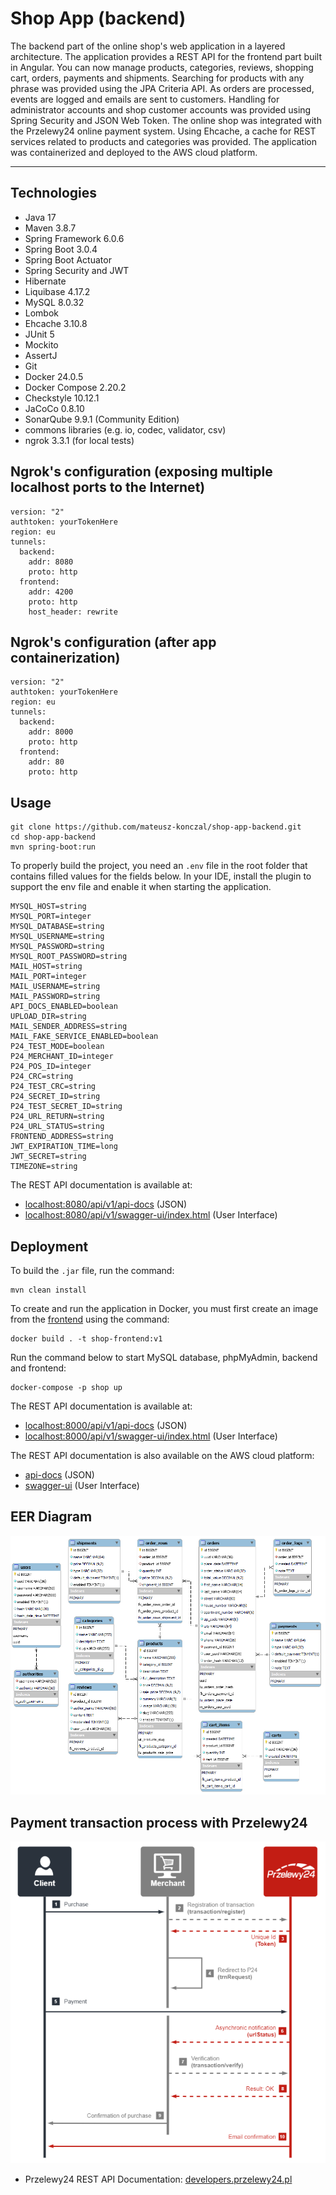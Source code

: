 # Shop App (backend)
The backend part of the online shop's web application in a layered architecture. 
The application provides a REST API for the frontend part built in Angular. You can 
now manage products, categories, reviews, shopping cart, orders, payments and shipments.
Searching for products with any phrase was provided using the JPA Criteria API. As 
orders are processed, events are logged and emails are sent to customers. Handling for 
administrator accounts and shop customer accounts was provided using Spring Security and 
JSON Web Token. The online shop was integrated with the Przelewy24 online payment system.
Using Ehcache, a cache for REST services related to products and categories was provided.
The application was containerized and deployed to the AWS cloud platform.
- --
## Technologies
* Java 17
* Maven 3.8.7
* Spring Framework 6.0.6
* Spring Boot 3.0.4
* Spring Boot Actuator
* Spring Security and JWT
* Hibernate
* Liquibase 4.17.2
* MySQL 8.0.32
* Lombok
* Ehcache 3.10.8
* JUnit 5
* Mockito
* AssertJ
* Git
* Docker 24.0.5
* Docker Compose 2.20.2
* Checkstyle 10.12.1
* JaCoCo 0.8.10
* SonarQube 9.9.1 (Community Edition)
* commons libraries (e.g. io, codec, validator, csv)
* ngrok 3.3.1 (for local tests)

## Ngrok's configuration (exposing multiple localhost ports to the Internet)
```
version: "2"
authtoken: yourTokenHere
region: eu
tunnels:
  backend:
    addr: 8080
    proto: http    
  frontend:
    addr: 4200
    proto: http
    host_header: rewrite
```

## Ngrok's configuration (after app containerization)
```
version: "2"
authtoken: yourTokenHere
region: eu
tunnels:
  backend:
    addr: 8000
    proto: http    
  frontend:
    addr: 80
    proto: http
```

## Usage
```
git clone https://github.com/mateusz-konczal/shop-app-backend.git
cd shop-app-backend
mvn spring-boot:run
```

To properly build the project, you need an `.env` file in the root folder that contains
filled values for the fields below. In your IDE, install the plugin to support the env
file and enable it when starting the application.
```
MYSQL_HOST=string
MYSQL_PORT=integer
MYSQL_DATABASE=string
MYSQL_USERNAME=string
MYSQL_PASSWORD=string
MYSQL_ROOT_PASSWORD=string
MAIL_HOST=string
MAIL_PORT=integer
MAIL_USERNAME=string
MAIL_PASSWORD=string
API_DOCS_ENABLED=boolean
UPLOAD_DIR=string
MAIL_SENDER_ADDRESS=string
MAIL_FAKE_SERVICE_ENABLED=boolean
P24_TEST_MODE=boolean
P24_MERCHANT_ID=integer
P24_POS_ID=integer
P24_CRC=string
P24_TEST_CRC=string
P24_SECRET_ID=string
P24_TEST_SECRET_ID=string
P24_URL_RETURN=string
P24_URL_STATUS=string
FRONTEND_ADDRESS=string
JWT_EXPIRATION_TIME=long
JWT_SECRET=string
TIMEZONE=string
```

The REST API documentation is available at:
* [localhost:8080/api/v1/api-docs](http://localhost:8080/api/v1/api-docs) (JSON)
* [localhost:8080/api/v1/swagger-ui/index.html](http://localhost:8080/api/v1/swagger-ui/index.html) (User Interface)

## Deployment
To build the `.jar` file, run the command:
```
mvn clean install
```

To create and run the application in Docker, you must first create an image from
the [frontend](https://github.com/mateusz-konczal/shop-app-frontend) using the command:
```
docker build . -t shop-frontend:v1
```

Run the command below to start MySQL database, phpMyAdmin, backend and frontend:
```
docker-compose -p shop up
```

The REST API documentation is available at:
* [localhost:8000/api/v1/api-docs](http://localhost:8000/api/v1/api-docs) (JSON)
* [localhost:8000/api/v1/swagger-ui/index.html](http://localhost:8000/api/v1/swagger-ui/index.html) (User Interface)

The REST API documentation is also available on the AWS cloud platform:
* [api-docs](http://ec2-3-121-239-240.eu-central-1.compute.amazonaws.com:8000/api/v1/api-docs) (JSON)
* [swagger-ui](http://ec2-3-121-239-240.eu-central-1.compute.amazonaws.com:8000/api/v1/swagger-ui/index.html) (User Interface)

## EER Diagram
![EER Diagram](https://github.com/mateusz-konczal/shop-app-backend/blob/master/readme/EER_Diagram.png?raw=true)

## Payment transaction process with Przelewy24
![Transaction process](https://github.com/mateusz-konczal/shop-app-backend/blob/master/readme/Transaction_process.png?raw=true)
* Przelewy24 REST API Documentation: [developers.przelewy24.pl](https://developers.przelewy24.pl)